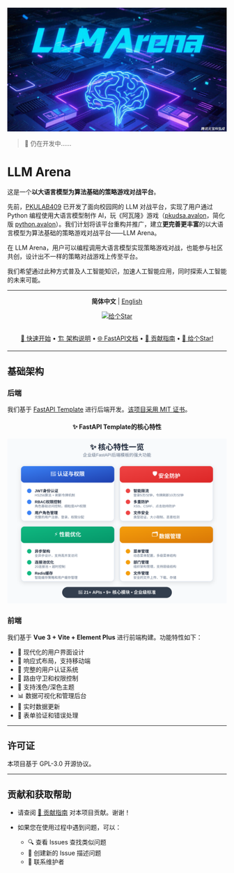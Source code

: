 ![LLM Arena](docs/images/LLMArena.jpg)

> 🚧 仍在开发中……

# LLM Arena

这是一个**以大语言模型为算法基础的策略游戏对战平台**。

先前，[PKULAB409](https://github.com/pkulab409) 已开发了面向校园网的 LLM 对战平台，实现了用户通过 Python 编程使用大语言模型制作 AI，玩《阿瓦隆》游戏（[pkudsa.avalon](https://github.com/pkulab409/pkudsa.avalon)，简化版 [python.avalon](https://github.com/pkulab409/python.avalon)）。我们计划将该平台重构并推广，建立**更完善更丰富**的以大语言模型为算法基础的策略游戏对战平台——LLM Arena。

在 LLM Arena，用户可以编程调用大语言模型实现策略游戏对战，也能参与社区共创，设计出不一样的策略对战游戏上传至平台。

我们希望通过此种方式普及人工智能知识，加速人工智能应用，同时探索人工智能的未来可能。

---

<div align="center">

**简体中文** | [English](README.en.md)

<!-- 点赞区域 -->
<div align="center">
  <a href="https://github.com/pkulab409/llm-arena" target="_blank">
    <img src="https://img.shields.io/badge/⭐_给个Star-支持项目-FFD700?style=for-the-badge&logo=github&logoColor=white&labelColor=FF6B6B&color=FFD700" alt="给个Star">
  </a>
</div><br>

[📖 快速开始](#-快速开始) • [🏗️ 架构说明](#-基础架构) • [🌐 FastAPI文档](http://fastapi.infyai.cn/) • [🤝 贡献指南](CONTRIBUTING.md) • [🌟 给个Star!](https://github.com/pkulab409/llm-arena)

</div>

---

## 基础架构

### 后端

我们基于 [FastAPI Template](https://github.com/JiayuXu0/FastAPI-Template) 进行后端开发。[该项目采用 MIT 证书](docs/MIT_LICENSE_FastAPI_Backend_Template/LICENSE)。

<div align="center">

#### ✨ FastAPI Template的核心特性
<img src="docs/images/features-overview.svg" alt="核心特性" width="700">

</div>

### 前端

我们基于 **Vue 3 + Vite + Element Plus** 进行前端构建。功能特性如下：

- 🎨 现代化的用户界面设计
- 📱 响应式布局，支持移动端
- 🔐 完整的用户认证系统
- 🎯 路由守卫和权限控制
- 🌙 支持浅色/深色主题
- 📊 数据可视化和管理后台
- 🔄 实时数据更新
- 📝 表单验证和错误处理

---

## 许可证

本项目基于 GPL-3.0 开源协议。

---

## 贡献和获取帮助

- 请查阅 [🤝 贡献指南](CONTRIBUTING.md) 对本项目贡献。谢谢！

* 如果您在使用过程中遇到问题，可以：

  - 🔍 查看 Issues 查找类似问题
  - 💬 创建新的 Issue 描述问题
  - 📧 联系维护者

